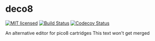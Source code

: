 # deco8

[![MIT licensed][mit-badge]][mit-url]
[![Build Status][actions-badge]][actions-url]
[![Codecov Status][codecov-badge]][codecov-url]

[mit-badge]: https://img.shields.io/badge/license-MIT-blue.svg
[mit-url]: https://github.com/bacv/deco8/blob/master/LICENSE
[actions-badge]: https://github.com/bacv/deco8/workflows/Test%20with%20Code%20Coverage/badge.svg
[actions-url]: https://github.com/bacv/deco8/actions/workflows/codecov.yml?query=workflow%3A%20Test%20with%20Code%20Coverage+branch%3Amain
[codecov-badge]: https://codecov.io/github/bacv/deco8/branch/main/graph/badge.svg?token=H4CQWRUCUS 
[codecov-url]: https://codecov.io/github/bacv/deco8

An alternative editor for pico8 cartridges
This text won't get merged
